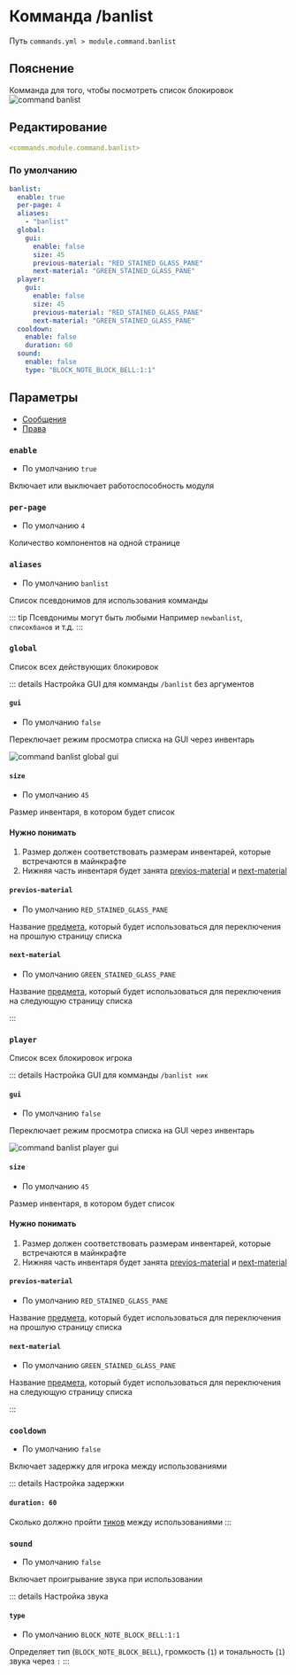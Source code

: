 # Комманда /banlist
Путь `commands.yml > module.command.banlist`

## Пояснение
Комманда для того, чтобы посмотреть список блокировок
![command banlist](/commandbanlist.png)

## Редактирование
```yaml
<commands.module.command.banlist>
```

### По умолчанию
```yaml
banlist:
  enable: true
  per-page: 4
  aliases:
    - "banlist"
  global:
    gui:
      enable: false
      size: 45
      previous-material: "RED_STAINED_GLASS_PANE"
      next-material: "GREEN_STAINED_GLASS_PANE"
  player:
    gui:
      enable: false
      size: 45
      previous-material: "RED_STAINED_GLASS_PANE"
      next-material: "GREEN_STAINED_GLASS_PANE"
  cooldown:
    enable: false
    duration: 60
  sound:
    enable: false
    type: "BLOCK_NOTE_BLOCK_BELL:1:1"
```

## Параметры

- [Сообщения](/ru/messages/ru_ru/module/command/banlist/)
- [Права](/ru/permissions/module/command/banlist/)

### `enable`
- По умолчанию `true`

Включает или выключает работоспособность модуля

### `per-page`
- По умолчанию `4`

Количество компонентов на одной странице

### `aliases`
- По умолчанию `banlist`

Список псевдонимов для использования комманды

::: tip Псевдонимы могут быть любыми
Например `newbanlist`, `списокбанов` и т.д.
:::

### `global`

Список всех действующих блокировок

::: details Настройка GUI для комманды `/banlist` без аргументов

#### `gui`
- По умолчанию `false`

Переключает режим просмотра списка на GUI через инвентарь

![command banlist global gui](/commandbanlistglobalgui.png)

#### `size`
- По умолчанию `45`

Размер инвентаря, в котором будет список

#### Нужно понимать
1. Размер должен соответствовать размерам инвентарей, которые встречаются в майнкрафте
2. Нижняя часть инвентаря будет занята [previos-material](#previos-material) и [next-material](#next-material)

#### `previos-material`
- По умолчанию `RED_STAINED_GLASS_PANE`

Название [предмета](https://ru.minecraft.wiki/w/%D0%9C%D0%B0%D1%82%D0%B5%D1%80%D0%B8%D0%B0%D0%BB%D1%8B), который будет использоваться для переключения на прошлую страницу списка

#### `next-material`
- По умолчанию `GREEN_STAINED_GLASS_PANE`

Название [предмета](https://ru.minecraft.wiki/w/%D0%9C%D0%B0%D1%82%D0%B5%D1%80%D0%B8%D0%B0%D0%BB%D1%8B), который будет использоваться для переключения на следующую страницу списка

:::

### `player`

Список всех блокировок игрока

::: details Настройка GUI для комманды `/banlist ник`

#### `gui`
- По умолчанию `false`

Переключает режим просмотра списка на GUI через инвентарь

![command banlist player gui](/commandbanlistplayergui.png)

#### `size`
- По умолчанию `45`

Размер инвентаря, в котором будет список

#### Нужно понимать
1. Размер должен соответствовать размерам инвентарей, которые встречаются в майнкрафте
2. Нижняя часть инвентаря будет занята [previos-material](#previos-material) и [next-material](#next-material)

#### `previos-material`
- По умолчанию `RED_STAINED_GLASS_PANE`

Название [предмета](https://ru.minecraft.wiki/w/%D0%9C%D0%B0%D1%82%D0%B5%D1%80%D0%B8%D0%B0%D0%BB%D1%8B), который будет использоваться для переключения на прошлую страницу списка

#### `next-material`
- По умолчанию `GREEN_STAINED_GLASS_PANE`

Название [предмета](https://ru.minecraft.wiki/w/%D0%9C%D0%B0%D1%82%D0%B5%D1%80%D0%B8%D0%B0%D0%BB%D1%8B), который будет использоваться для переключения на следующую страницу списка

:::

### `cooldown`
- По умолчанию `false`

Включает задержку для игрока между использованиями

::: details Настройка задержки
#### `duration: 60`

Сколько должно пройти [тиков](https://ru.minecraft.wiki/w/%D0%A2%D0%B0%D0%BA%D1%82) между использованиями
:::

### `sound`
- По умолчанию `false`

Включает проигрывание звука при использовании

::: details Настройка звука
#### `type`
- По умолчанию `BLOCK_NOTE_BLOCK_BELL:1:1`

Определяет тип (`BLOCK_NOTE_BLOCK_BELL`), громкость (`1`) и тональность (`1`) звука через `:`
:::